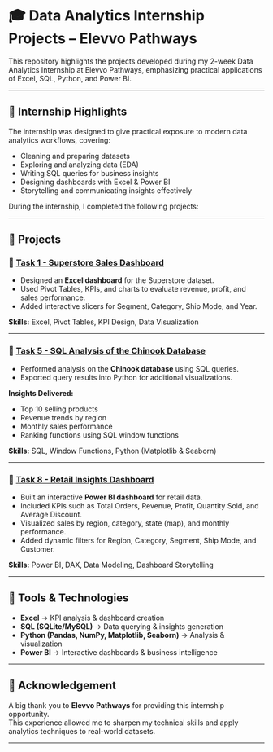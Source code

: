 # 🎓 Data Analytics Internship Projects – Elevvo Pathways

This repository highlights the projects developed during my 2-week Data Analytics Internship at Elevvo Pathways, emphasizing practical applications of Excel, SQL, Python, and Power BI.

---

## 📌 Internship Highlights
The internship was designed to give practical exposure to modern data analytics workflows, covering:

- Cleaning and preparing datasets  
- Exploring and analyzing data (EDA)  
- Writing SQL queries for business insights  
- Designing dashboards with Excel & Power BI  
- Storytelling and communicating insights effectively  

During the internship, I completed the following projects:

---

## 📂 Projects

### 🔹 [Task 1 - Superstore Sales Dashboard](./Task_01/)
- Designed an **Excel dashboard** for the Superstore dataset.  
- Used Pivot Tables, KPIs, and charts to evaluate revenue, profit, and sales performance.  
- Added interactive slicers for Segment, Category, Ship Mode, and Year.  

**Skills:** Excel, Pivot Tables, KPI Design, Data Visualization  

---

### 🔹 [Task 5 - SQL Analysis of the Chinook Database](./Task_05/)
- Performed analysis on the **Chinook database** using SQL queries.  
- Exported query results into Python for additional visualizations.  

**Insights Delivered:**  
- Top 10 selling products  
- Revenue trends by region  
- Monthly sales performance  
- Ranking functions using SQL window functions  

**Skills:** SQL, Window Functions, Python (Matplotlib & Seaborn)  

---

### 🔹 [Task 8 - Retail Insights Dashboard](./Task_08/)
- Built an interactive **Power BI dashboard** for retail data.  
- Included KPIs such as Total Orders, Revenue, Profit, Quantity Sold, and Average Discount.  
- Visualized sales by region, category, state (map), and monthly performance.  
- Added dynamic filters for Region, Category, Segment, Ship Mode, and Customer.  

**Skills:** Power BI, DAX, Data Modeling, Dashboard Storytelling  

---

## 🚀 Tools & Technologies
- **Excel** → KPI analysis & dashboard creation  
- **SQL (SQLite/MySQL)** → Data querying & insights generation  
- **Python (Pandas, NumPy, Matplotlib, Seaborn)** → Analysis & visualization  
- **Power BI** → Interactive dashboards & business intelligence  

---

## 📜 Acknowledgement
A big thank you to **Elevvo Pathways** for providing this internship opportunity.  
This experience allowed me to sharpen my technical skills and apply analytics techniques to real-world datasets.  

---
